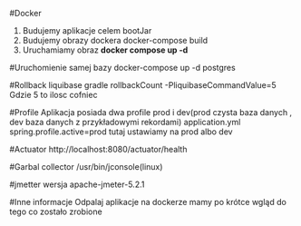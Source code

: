 #Docker
1. Budujemy aplikacje celem bootJar
2. Budujemy obrazy dockera docker-compose build
3. Uruchamiamy obraz <b>docker compose up -d </b>

#Uruchomienie samej bazy
docker-compose up -d postgres

#Rollback liquibase
gradle rollbackCount  -PliquibaseCommandValue=5
Gdzie 5 to ilosc cofniec


#Profile
Aplikacja posiada dwa profile prod i dev(prod czysta baza danych , dev baza danych z przykładowymi rekordami)
application.yml
spring.profile.active=prod
tutaj ustawiamy na prod albo dev

#Actuator
http://localhost:8080/actuator/health


#Garbal collector
/usr/bin/jconsole(linux)


#jmetter
wersja apache-jmeter-5.2.1

#Inne informacje
Odpalaj aplikacje na dockerze mamy po krótce wgląd do tego co zostało zrobione